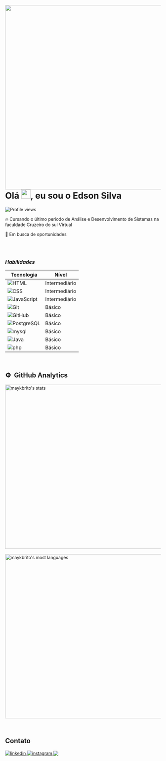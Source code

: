 
<img align="right" height="595em" src="https://raw.githubusercontent.com/gist/EdsonPsil/8509bbe6a8b24e15bb46d032a9134b59/raw/53d90262deac960ebb53133e64e418caac78bf6c/cardreadme.svg"/>
<h1 align="left">Olá <img src="https://raw.githubusercontent.com/kaueMarques/kaueMarques/master/hi.gif" height="30px">, eu sou o Edson Silva</h1>
<p align="left"> <img src="https://komarev.com/ghpvc/?username=EdsonPsil&color=yellow" alt="Profile views" /> </p>

 🔥 Cursando o último período de Análise e Desenvolvimento de Sistemas na faculdade Cruzeiro do sul Virtual 

 🔭 Em busca de oportunidades 


<br><br>
### *Habilidades*

 Tecnologia  | Nível   
 -------     | -------- 
![HTML](https://img.shields.io/badge/-HTML-05122A?style=flat&logo=HTML5)   | Intermediário    
![CSS](https://img.shields.io/badge/-CSS-05122A?style=flat&logo=CSS3&logoColor=1572B6)    | Intermediário 
![JavaScript](https://img.shields.io/badge/-JavaScript-05122A?style=flat&logo=javascript)      |Intermediário    
![Git](https://img.shields.io/badge/-Git-05122A?style=flat&logo=git)      | Básico   
![GitHub](https://img.shields.io/badge/-GitHub-05122A?style=flat&logo=github)      | Básico   
![PostgreSQL](https://img.shields.io/badge/-PostgreSQL-05122A?style=flat&logo=postgresql) | Básico   
![mysql ](https://img.shields.io/badge/-MySQL-05122A?style=flat&logo=mysql)      | Básico   
![Java](https://img.shields.io/badge/Java-05122A?style=flat&logo=JAVA)      | Básico   
![php](https://img.shields.io/badge/php-05122A?style=flat&logo=PHP)     | Básico
<br>

## ⚙️ &nbsp;GitHub Analytics

<p align="left">
<img width="530em" src="https://github-readme-stats.vercel.app/api?username=EdsonPsil&show_icons=true&theme=vision-friendly-dark" alt="maykbrito's stats"/> 
  <br><br>
<img width="530em" src="https://github-readme-stats.vercel.app/api/top-langs/?username=maykbrito&layout=compact&theme=vision-friendly-dark" alt="maykbrito's most languages"/>
</p>
<br>

## Contato

<a href="https://linkedin.com/in/edson-silva-a858b722b/" target="_blank">
  <img align="center" src="https://img.shields.io/badge/-edsonsilva-05122A?style=flat&logo=linkedin" alt="linkedin"/>
</a>
<a href="https://www.instagram.com/edson.silva2023/" target="_blank">
 <img align="center" src="https://img.shields.io/badge/-edsonsilva-05122A?style=flat&logo=instagram" alt="instagram"/>
</a>
<a href="https://github.com/EdsonPsil" target="_blank">
 <img align="center" src="https://img.shields.io/badge/-edsonsilva-05122A?style=flate&logo=Github&logoColor=fff" />
</a>
